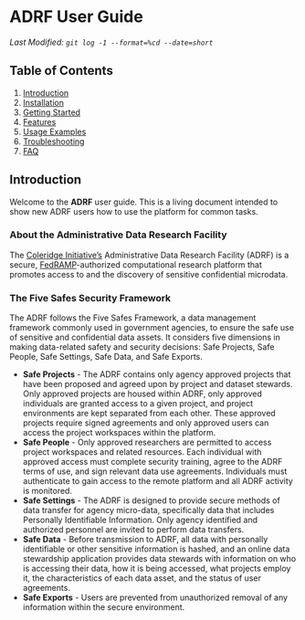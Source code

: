 # ADRF User Guide
_Last Modified: `git log -1 --format=%cd --date=short`_

## Table of Contents
1. [Introduction](#introduction)  
2. [Installation](#installation)  
3. [Getting Started](#getting-started)  
4. [Features](#features)  
5. [Usage Examples](#usage-examples)  
6. [Troubleshooting](#troubleshooting)  
7. [FAQ](#faq)  

## Introduction

Welcome to the **ADRF** user guide. This is a living document intended to show new ADRF users how to use the platform for common tasks.

### About the Administrative Data Research Facility
The [Coleridge Initiative’s](https://coleridgeinitiative.org/) Administrative Data Research Facility (ADRF) is a secure, [FedRAMP](https://www.fedramp.gov/)-authorized computational research platform that promotes access to and the discovery of sensitive confidential microdata.

### The Five Safes Security Framework
The ADRF follows the Five Safes Framework, a data management framework commonly used in government agencies, to ensure the safe use of sensitive and confidential data assets. It considers five dimensions in making data-related safety and security decisions: Safe Projects, Safe People, Safe Settings, Safe Data, and Safe Exports.
- **Safe Projects** - The ADRF contains only agency approved projects that have been proposed and agreed upon by project and dataset stewards. Only approved projects are housed within ADRF, only approved individuals are granted access to a given project, and project environments are kept separated from each other. These approved projects require signed agreements and only approved users can access the project workspaces within the platform.
- **Safe People** - Only approved researchers are permitted to access project workspaces and related resources. Each individual with approved access must complete security training, agree to the ADRF terms of use, and sign relevant data use agreements. Individuals must authenticate to gain access to the remote platform and all ADRF activity is monitored. 
- **Safe Settings** - The ADRF is designed to provide secure methods of data transfer for agency micro-data, specifically data that includes Personally Identifiable Information. Only agency identified and authorized personnel are invited to perform data transfers.
- **Safe Data** - Before transmission to ADRF, all data with personally identifiable or other sensitive information is hashed, and an online data stewardship application provides data stewards with information on who is accessing their data, how it is being accessed, what projects employ it, the characteristics of each data asset, and the status of user agreements. 
- **Safe Exports** - Users are prevented from unauthorized removal of any information within the secure environment.

